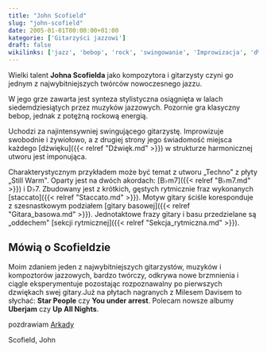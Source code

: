 ```yaml
---
title: "John Scofield"
slug: "john-scofield"
date: 2005-01-01T00:00:00+01:00
kategorie: ['Gitarzyści jazzowi']
draft: false
wikilinks: ['jazz', 'bebop', 'rock', 'swingowanie', 'Improwizacja', 'd%C5%BAwi%C4%99k', 'schemat_harmoniczny', 'B%E2%99%ADm7', 'D%E2%99%AD7', 'staccato', 'gitara_basowa', 'sekcja_rytmiczna']
---
```

Wielki talent **Johna Scofielda** jako kompozytora i gita­rzysty czyni
go jednym z najwybitniejszych twórców nowoczesnego
jazzu<!-- link nie odnosił się do niczego: 'John Scofield' ('content/książka/John_Scofield.md') links to 'jazz' ('content/książka/jazz.md') and that does not exist -->.

W jego grze zawarta jest synteza stylistyczna osiągnięta w lalach
siedemdziesiątych przez muzyków jazzowych. Pozornie gra klasyczny
bebop<!-- link nie odnosił się do niczego: 'John Scofield' ('content/książka/John_Scofield.md') links to 'bebop' ('content/książka/bebop.md') and that does not exist -->, jednak z potężną rockową<!-- link nie odnosił się do niczego: 'John Scofield' ('content/książka/John_Scofield.md') links to 'rock' ('content/książka/rock.md') and that does not exist -->
energią.

Uchodzi za najintensywniej swingującego<!-- link nie odnosił się do niczego: 'John Scofield' ('content/książka/John_Scofield.md') links to 'swingowanie' ('content/książka/swingowanie.md') and that does not exist -->
gitarzystę. Improwizuje<!-- link nie odnosił się do niczego: 'John Scofield' ('content/książka/John_Scofield.md') links to 'Improwizacja' ('content/książka/Improwizacja.md') and that does not exist --> swobodnie i
żywiołowo, a z drugiej strony jego świadomość miejsca każdego
[dźwięku]({{< relref "Dźwięk.md" >}}) w strukturze
harmonicznej<!-- link nie odnosił się do niczego: 'John Scofield' ('content/książka/John_Scofield.md') links to 'schemat_harmoniczny' ('content/książka/schemat_harmoniczny.md') and that does not exist --> utworu jest imponująca.

Charakterystycznym przykładem może być temat z utworu „Techno" z płyty
„Still Warm". Oparty jest na dwóch akordach: [B♭m7]({{< relref "B♭m7.md" >}}) i
D♭7<!-- link nie odnosił się do niczego: 'John Scofield' ('content/książka/John_Scofield.md') links to 'D♭7' ('content/książka/D♭7.md') and that does not exist -->. Zbudowany jest z krótkich, gęstych rytmicznie
fraz wykonanych [staccato]({{< relref "Staccato.md" >}}). Motyw gi­tary ściśle
koresponduje z szesnastkowym podziałem [gi­tary
basowej]({{< relref "Gitara_basowa.md" >}}). Jednotaktowe frazy gitary i basu
przedzielane są „oddechem" [sekcji
rytmicznej]({{< relref "Sekcja_rytmiczna.md" >}}).

## Mówią o Scofieldzie

Moim zdaniem jeden z najwybitniejszych gitarzystów, muzyków i
kompoztorów jazzowych, bardzo twórczy, odkrywa nowe brzmnienia i ciągle
eksperymentuje pozostając rozpoznawalny po pierwszych dzwiękach swej
gitary.Już na płytach nagranych z Milesem Davisem to słychać: **Star
People** czy **You under arrest**. Polecam nowsze albumy **Uberjam** czy
**Up All Nights**.

pozdrawiam
[Arkady](http://www.arkadymichalik.republika.pl)

Scofield, John<!-- link nie odnosił się do niczego: 'John Scofield' ('content/książka/John_Scofield.md') links to 'kategoria:gitarzyści_jazzowi' ('content/książka/kategoria:gitarzyści_jazzowi.md') and that does not exist -->